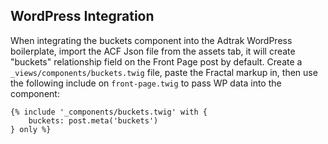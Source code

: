 ## WordPress Integration

When integrating the buckets component into the Adtrak WordPress boilerplate, import the ACF Json file from the assets tab, it will create "buckets" relationship field on the Front Page post by default. Create a `_views/components/buckets.twig` file, paste the Fractal markup in, then use the following include on `front-page.twig` to pass WP data into the component:

```
{% include '_components/buckets.twig' with {
    buckets: post.meta('buckets')
} only %}
```